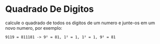 # Quadrado De Digitos

calcule o quadrado de todos os digitos de um numero e junte-os em um novo numero, por exemplo:

`9119 = 811181 -> 9² = 81, 1² = 1, 1² = 1, 9² = 81`
